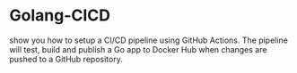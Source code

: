 # Golang-CICD
show you how to setup a CI/CD pipeline using GitHub Actions. The pipeline will test, build and publish a Go app to Docker Hub when changes are pushed to a GitHub repository.
